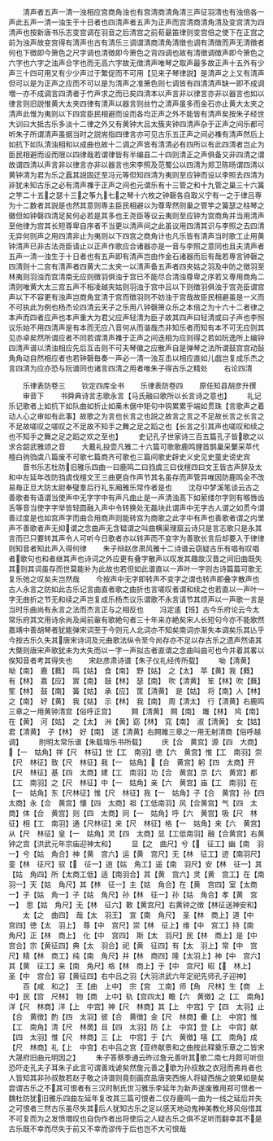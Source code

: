 <!-- { "loadSidebar": true } -->
　　清声者五声一清一浊相应宫商角浊也有宫清商清角清三声征羽清也有浊倍各一声此五声一清一浊生于十日者也四清声者五声为正声而宫清商清角清及变宫清为四清声也按新唐书乐志变宫调在羽音之后清宫之前荀朂笛律则变宫倍之使下在正宫之前为浊声故变宫得有清声也古有清乐三调谓清商清角清徴也调有清徴而声无清徴者何也下徴即今箫色之尺字调也清徴即今箫色之背四调也故有清徴调徴声即今箫色之六字也六字之浊声合字也而无高六字故无徴清声唯琴之取声最多故正声十五外有少声三十四可用又有少少声过于繁促而不可用【见来子琴律説】是清声之上又有清声但可以是为正声之应而不可以是为清声之准箫色则七调皆有四清清声缺一即不成调増一亦不成调言四清者于竹声求之而已矣四清本以声言非以律言亦非以器言也如以律言则旧説惟黄大太夹四律有清声以器言则丝竹之清声虽多而金石亦止黄大太夹之清声此惟为夷则以下四宫臣民相避而设而各均正声之外不能皆有清声矣按朱子经世大训曰大抵古乐多淡十二律之外又有黄钟大吕太簇夹钟四清声杂于正声之间乐都可听朱子所谓清声虽据当时之説耑指四律言亦可见古乐五正声之间必襍有清声然后上如抗下如队清浊相和以成曲也故十二调之声皆有清清必有四所以有此四清者岂止为臣民相避而设而限以四律哉若谓律皆有半编县二十四则清正之声俱备又非四清之谓故谓四清以声言非以律言亦非以器言也宋李照及范蜀公以四清为郑卫陈旸谓四清以黄钟清为君为乐之蠧其説固迂至冯元等但知四清为夷则至应钟而设以李照去四清为非犹未知古乐之必有清声襍于正声之间也元谓乐有十三管之和十九管之巢三十六簧之竽二十五之瑟十三之筝九七之琴十六枚之钟磬各自取义宁有一之于律吕専为十二数者其説是也然其意则専主臣民相避以为尊卑然则巢之管竽之簧瑟之柱琴之徽但如钟磬四清足矣何必若是其多也王尧臣等议云夷则至应钟为宫商角并当用清声至他律为宫其长短尊卑自序者不当更以清声间之此虽议用四清其识与李照之去四清无异何则声之用四清非止为夷则以下四宫之商角计也凡乐皆有清声当时歌工止用黄钟清声已非古法尧臣请止以正声作歌应合诸器亦是一音与李照之意同也且夫清声者五声一清一浊生于十日者也有五声即有清声岂由作金石诸器而后有哉若専言钟磬之四清则十二宫有清声者四黄大二太夹一以清声备五声者四夹姑之羽及中防之徴羽至林夷则羽浊而宫清南无应则徴羽俱浊于宫已不能尽合清浊尊卑之序若又専用商角二清则唯黄大太三宫五声不相凌越夹姑则羽浊于宫中吕以下则徴羽俱浊于宫尧臣谓宫声以下不容更有浊声岂商角宜清于宫而徴羽则不妨浊于宫哉故臣民相避虽是一义而不可执此为例也杨杰论四清云天子之乐用八钟磬箫众乐之本倍之为十六十二者律之本声而四者应声也本声重大为君父应声轻清为臣子故其四声曰轻清或曰子声也李照议乐始不用四清声是有本而无应八音何从而谐哉杰非知乐者而知有本不可无应则其见亦卓矣然所谓应者不同若谓清声襍于正声之间迭相为应则得之若如阮逸所上编钟四清声谱以清浊相应先后互击则不可夫琴徽之应散声自是弹琴之法所谓鼓宫宫动鼔角角动自然相应者也若钟磬毎奏一声必一清一浊互击以相应直如儿戯岂复成乐杰之言四清为应亦恐与阮谱同也诸言四清之用者唯朱子得古乐之精处
　　右论四清

　　乐律表防卷三
　　钦定四库全书
　　乐律表防卷四
　　原任知县胡彦升撰
　　审音下
　　书舜典诗言志歌永言【马氏融曰歌所以长言诗之意也】
　　礼记乐记歌者上如抗下如队曲如折止如槀木倨中矩句中钩累累乎端如贯珠【言歌声之着动人心之审如有此事】故歌之为言也长言之也説之故言之言之不足故长言之长言之不足故嗟叹之嗟叹之不足故不知手之舞之足之蹈之也【长言之引其声也嗟叹和续之也不知手之舞之足之蹈之欢之至也】
　　史记孔子世家诗三百五篇孔子皆歌之以求合韶武雅颂之音
　　大戴礼投壶凡雅二十六篇可歌歌鹿鸣貍首鹊巢采蘩采苹代檀白驹驺虞八篇废不可歌七篇商齐可歌也三篇间歌史辟史义史见史童史谤史宾
　　晋书乐志杜防旧雅乐四曲一曰鹿鸣二曰驺虞三曰伐檀四曰文王皆古声辞及太和中左延年改防驺虞伐檀文王三曲更自作声节其名虽存而声管异唯因防鹿鸣全不改易毎正旦大防太尉奉璧羣后行礼东厢雅乐常作者是也
　　沈存中梦溪笔谈云古之善歌者有语谓当使声中无字字中有声凡曲止是一声清浊髙下如萦缕尔字则有喉唇齿舌等音当使字字举皆轻圆融入声中令转换处无磊块此谓声中无字古人谓之如贯今谓善过度是也如宫声字而曲合用商声则能转宫为商歌之此字中有声也善歌者谓之内里声不善歌者声无抑谓之念曲声无含韫谓之叫曲横渠理窟云诗只是言志歌只是永其言而已只要转其声令人可听今日歌者亦以转声而不变字为善歌长言后却要入于律律则知音者知此声入得何律
　　朱子辩赵彦肃风雅十二诗谱云窃疑古乐有唱有叹唱者歌句也和者继其声也诗词之外应更有叠字散声以叹发其趣故汉晋之间旧曲既失其则其词虽存而世莫能补为此故也若但如此谱直以一声叶一字则古诗篇篇可歌无复乐弛之叹矣夫岂然哉
　　今按声中无字即转声不变字之谓也转声即叠字散声也古人永言之防如此古乐记言曲直者歌之曲折也言嗟叹者谓和续之也若直以一声叶一字无曲折之节无和续之声岂复成乐杨杰议乐谓歌不永言请节其烦声以一声歌一言是当时乐曲尚有永言之法而杰言正与之相反也
　　冯定逺【班】古今乐府论云今太常乐府其文用诗余尚及闻前軰有歌絶句者三十年来亦絶矣宋人长短句今亦不能歌然嘉靖中善胡琴者犹能弹宋词至于今则元人北词亦不知矣南词亦渐失本调矣乐其亾乎今按古乐久失其唐宋诗词及元曲歌法纵令至今尚存亦不足以存古乐之遗声然语其大槩则唐宋声歌犹未为大失而以一字一声拟古者直谓之念曲叫曲可也今并着其畧以俟知音者考其得失也
　　宋赵彦肃诗谱【朱子仪礼经传所载】
　　呦【清黄】　呦【南】　鹿【蕤】　鸣【姑】　食【南】　野【姑】　之【太】　苹【黄】我【蕤】　有【林】　嘉【应】　賔【南】　鼓【林】　瑟【南】　吹【清黄】　笙【林】吹【蕤】　笙【林】　鼓【南】　簧【姑】　承【应】　筐【清黄】　是【姑】　将【南】人【林】　之【南】　好【黄】　我【姑】　示【林】　我【南】　周【清太】　行【清黄】右鹿鸣三章之一用黄钟清宫【俗呼正宫】
　　闗【清黄】　闗【南】　雎【林】　鸠【南】在【黄】　河【姑】　之【太】　洲【黄】窈【林】　窕【南】　淑【清黄】　女【姑】　君【清黄】　子【林】　好【南】　逑【清黄】右闗雎三章之一用无射清商【俗呼越调】
　　附明太常乐谱【朱载堉乐书所载】
　　庆【合　黄宫】源【四　大商】【一　姑角】祥【尺　林征】世【工　南羽】徳【六　黄宫】惟【工　南羽】崇【尺　林征】致【尺　林征】我【一　姑角】【合　黄宫】躬【四　太商】开【尺　林征】基【四　太商】建【工　南羽】功【合　黄宫】京【六　黄宫】都【工　南羽】之【尺　林征】中【一　姑角】亲【六　黄宫】庙【工　南羽】在【一　姑角】东【尺林征】惟【尺　林征】我【一　姑角】子【合　黄宫】孙【四　太商】永【合　黄宫】懐【四　太商】祖【工低南羽】风【合黄宫】气【四　太商】体【合　黄宫】则【四　太商】同【一　姑角】呼【六　黄宫】吸【尺　林征】相【工　南羽】通【尺林征】来【尺　林征】格【一　姑角】来【六　黄宫】　从【尺　林征】皇【一　姑角】灵【四　太商】显【工低南羽】融【合黄宫】右黄钟之宫【洪武元年宗庙迎神太和】
　　显【之　曲尺】兮【　征工】幽【南　羽一】兮【姑　角合】神【黄　宫六】运【黄　宫尺】无【林　征工】迹【南羽尺】銮【林　征尺】驭【　征一】逍【姑　角工】遥【南　羽尺】安【林　征一】其【姑　角四】所【太商工低】适【南羽合】其【黄　宫六】灵【黄　宫工】在【南　羽一】天【姑　角尺】其【林　征一】主【姑　角合】在【黄　宫四】室【太商一】子【姑　角一】子【姑　角尺】孙【林　征一】孙【姑　角合】孝【黄　宫一】　思【姑　角尺】无【林　征六】斁【黄宫尺】右黄钟之徴【林征送神安和】
　　太【之　曲四】　哉【太　羽王】　宣【南　角尺】　圣【林　商上】道【中　宫四】徳【太　羽上】　尊【中　宫尺】崇【林　征上】维【中　宫工】持【南　角尺】正【林　商上】　化【中　宫四】　斯【太　羽尺】民【林　商上】是【中　宫合】宗【黄征四】典【太　羽合】祀【黄　征四】有【太　羽上】常【中　宫尺】精【林　商工】纯【南　角尺】并【林　商四】隆【太羽上】神【中　宫六】其【黄　征工】来【南　角尺】格【林　商上】于【中　宫尺】昭【　林上】　圣【中　宫合】容【黄征四】右中吕之羽【大羽洪武六年定祀先师孔子迎神】
　　百【咸　和之】　王【曲　上中】　宗【宫　工南】师【角　尺林】生【商　上中】民【宫　尺林】　物【商　上中】轨【宫四太】瞻【六　黄徴】之【工　南角】洋【尺　林商】洋【上　中宫】神【尺　林商】其【上　中宫】宁【四　太羽】止【合　黄徴】酌【四　太羽】彼【合　黄徴】金【尺　林商】罍【上　中宫】惟【工　南角】清【尺　林啇】且【四　太羽】防【上　中宫】登【上　中宫】献【四　太羽】惟【尺　林商】三【上　中宫】于【六　黄徴】嘻【工　南角】成【尺　林商】礼【上　中宫】右中吕之宫【亚终献景和之曲按此释奠乐章之二皆宋大晟府旧曲元明因之】
　　朱子答蔡季通云昨过詹元善听其歌二南七月颇可听但恐吓走孔夫子耳朱子此言可谓善戏谑矣然詹元善之歌为孙叔敖之衣冠而弗肖者也人皆知其非孙叔敖若赵子敬之诗谱则竟刻画庶盐唐突西施人将疑西施之貌果如是矣尝谓古乐之不其可恨者有三汉时制氏世习雅乐李延年为新声遂废雅用郑可恨者一魏杜防犹旧雅乐四曲左延年复改其三篇可恨者二仅存鹿鸣一曲为一线之延后并失之可恨者三然古乐虽尽失其后人犹知古乐之足以感天地动鬼神美教化移风俗惜其不可复而为之发愤増叹也自伪作者出将使后之人疑古乐之俱不足听而翻幸其不是古乐既不幸而尽失于前又不幸而谬传于后也岂不大可恨哉
